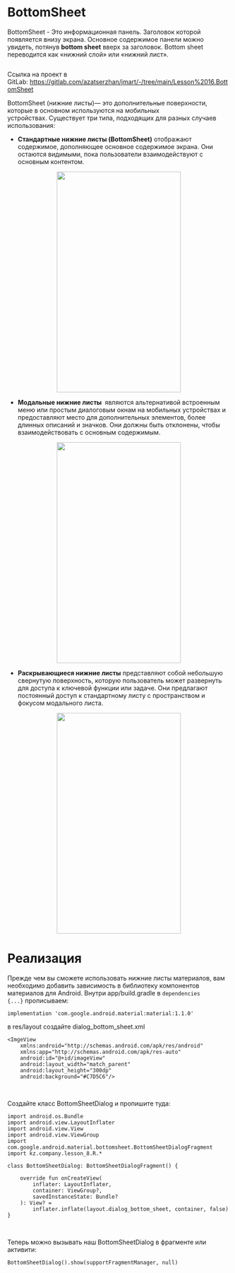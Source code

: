 <h1>BottomSheet</h1>

<p>BottomSheet - Это информационная панель. Заголовок которой появляется внизу экрана. Основное содержимое панели можно увидеть, потянув <strong>bottom sheet</strong> вверх за заголовок. Bottom sheet переводится как «нижний слой» или «нижний лист».</p>

<p><img alt="" src="https://lh3.googleusercontent.com/yCWRSDd6LjJJYovpQ-8ixmJnHa56UXWxlVEkHskpypfmo4XW2a0EczckNLbUVs--IAh8NLLsgfPxZUsHZuFMvyYclZ_QXuoFuQnN=w1064-v0"></p>

<p>Ссылка на проект в GitLab: <a href="https://gitlab.com/azatserzhan/jmart/-/tree/main/Lesson%2016.BottomSheet" rel="noopener noreferrer nofollow">https://gitlab.com/azatserzhan/jmart/-/tree/main/Lesson%2016.BottomSheet</a></p>


<p>BottomSheet (нижние листы)— это дополнительные поверхности, которые в основном используются на мобильных устройствах. Существует три типа, подходящих для разных случаев использования:</p>

<ul>
	<li><strong>Стандартные нижние листы (BottomSheet)</strong> отображают содержимое, дополняющее основное содержимое экрана. Они остаются видимыми, пока пользователи взаимодействуют с основным контентом.</li>
</ul>

<p style="text-align: center;"><img alt="" height="500" src="https://lh3.googleusercontent.com/db95TJ0Rq1ng7sDvp4Z76n2oCTYyvjwE52ZyyHkFV4zQe2GayEVH5zi7XJ2GFECcWsWhHRELPQLcoYDcPk9jqNZn10BO4C0f5ikM=w1064-v0" width="281"></p>

<ul>
	<li><strong>Модальные нижние листы </strong> являются альтернативой встроенным меню или простым диалоговым окнам на мобильных устройствах и предоставляют место для дополнительных элементов, более длинных описаний и значков. Они должны быть отклонены, чтобы взаимодействовать с основным содержимым.</li>
</ul>

<p style="text-align: center;"><img alt="" height="500" src="https://lh3.googleusercontent.com/GoB3YldS-RPVatjzHkBLM10aNOJZ6WzQVVLIUBVnkZxMQwopclls5uxGFFi4ZPJSGE_5leg0SfA8MqTINDlpjdyjN3mGNT2G7X0a=w1064-v0" width="281"></p>

<ul>
	<li><strong>Раскрывающиеся нижние листы</strong> представляют собой небольшую свернутую поверхность, которую пользователь может развернуть для доступа к ключевой функции или задаче. Они предлагают постоянный доступ к стандартному листу с пространством и фокусом модального листа.</li>
</ul>

<p style="text-align: center;"><img alt="" height="500" src="https://lh3.googleusercontent.com/bMwng2JbiVktXJlAxik8JsLUY235_3Qp6u2zfF-MoPWFDXwnB4H-rSwi62BW5a6S-ITlkua2yDw_Q71NAh8BdkkL7yVr5REOhFcSgA=w1064-v0" width="281"></p>


<h1>Реализация</h1>

<p>Прежде чем вы сможете использовать нижние листы материалов, вам необходимо добавить зависимость в библиотеку компонентов материалов для Android. Внутри app/build.gradle в <code>dependencies {...}</code> прописываем:</p>

<pre><code>implementation 'com.google.android.material:material:1.1.0'</code></pre>

<p>в res/layout создайте dialog_bottom_sheet.xml</p>

<pre><code>&lt;ImgeView
    xmlns:android="http://schemas.android.com/apk/res/android"
    xmlns:app="http://schemas.android.com/apk/res-auto"
    android:id="@+id/imageView"
    android:layout_width="match_parent"
    android:layout_height="300dp"
    android:background="#C7D5C6"/&gt;</code></pre>

<p> </p>

<p>Создайте класс BottomSheetDialog и пропишите туда:</p>

<pre><code>import android.os.Bundle
import android.view.LayoutInflater
import android.view.View
import android.view.ViewGroup
import com.google.android.material.bottomsheet.BottomSheetDialogFragment
import kz.company.lesson_8.R.*

class BottomSheetDialog: BottomSheetDialogFragment() {

    override fun onCreateView(
        inflater: LayoutInflater,
        container: ViewGroup?,
        savedInstanceState: Bundle?
    ): View? =
        inflater.inflate(layout.dialog_bottom_sheet, container, false)
}</code></pre>

<p> </p>

<p>Теперь можно вызывать наш BottomSheetDialog в фрагменте или активити:</p>

<pre><code>BottomSheetDialog().show(supportFragmentManager, null)</code></pre>


